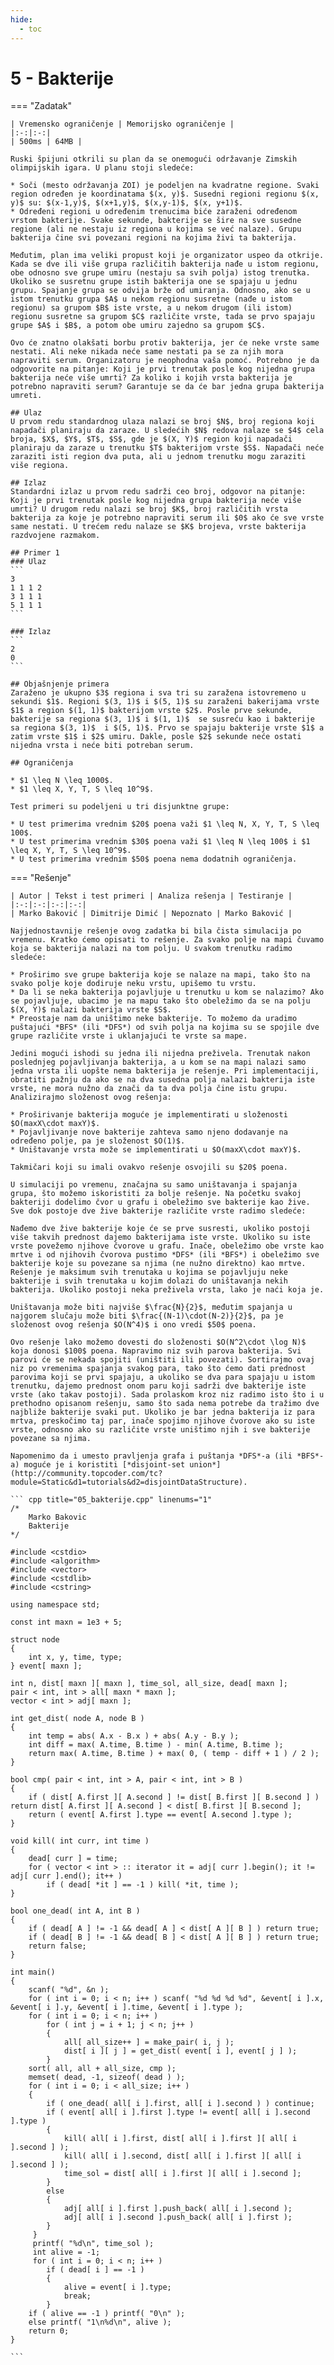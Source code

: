 ```yaml
---
hide:
  - toc
---
```


# 5 - Bakterije

=== "Zadatak"
	
	| Vremensko ograničenje | Memorijsko ograničenje |
	|:-:|:-:|
	| 500ms | 64MB |
	
	Ruski špijuni otkrili su plan da se onemogući održavanje Zimskih olimpijskih igara. U planu stoji sledeće:
	
	* Soči (mesto održavanja ZOI) je podeljen na kvadratne regione. Svaki region određen je koordinatama $(x, y)$. Susedni regioni regionu $(x, y)$ su: $(x-1,y)$, $(x+1,y)$, $(x,y-1)$, $(x, y+1)$.
	* Određeni regioni u određenim trenucima biće zaraženi određenom vrstom bakterije. Svake sekunde, bakterije se šire na sve susedne regione (ali ne nestaju iz regiona u kojima se već nalaze). Grupu bakterija čine svi povezani regioni na kojima živi ta bakterija.
	
	Međutim, plan ima veliki propust koji je organizator uspeo da otkrije. Kada se dve ili više grupa različitih bakterija nađe u istom regionu, obe odnosno sve grupe umiru (nestaju sa svih polja) istog trenutka. Ukoliko se susretnu grupe istih bakterija one se spajaju u jednu grupu. Spajanje grupa se odvija brže od umiranja. Odnosno, ako se u istom trenutku grupa $A$ u nekom regionu susretne (nađe u istom regionu) sa grupom $B$ iste vrste, a u nekom drugom (ili istom) regionu susretne sa grupom $C$ različite vrste, tada se prvo spajaju grupe $A$ i $B$, a potom obe umiru zajedno sa grupom $C$.
	
	Ovo će znatno olakšati borbu protiv bakterija, jer će neke vrste same nestati. Ali neke nikada neće same nestati pa se za njih mora napraviti serum. Organizatoru je neophodna vaša pomoć. Potrebno je da odgovorite na pitanje: Koji je prvi trenutak posle kog nijedna grupa bakterija neće više umrti? Za koliko i kojih vrsta bakterija je potrebno napraviti serum? Garantuje se da će bar jedna grupa bakterija umreti.
	
	## Ulaz
	U prvom redu standardnog ulaza nalazi se broj $N$, broj regiona koji napadači planiraju da zaraze. U sledećih $N$ redova nalaze se $4$ cela broja, $X$, $Y$, $T$, $S$, gde je $(X, Y)$ region koji napadači planiraju da zaraze u trenutku $T$ bakterijom vrste $S$. Napadači neće zaraziti isti region dva puta, ali u jednom trenutku mogu zaraziti više regiona.
	
	## Izlaz
	Standardni izlaz u prvom redu sadrži ceo broj, odgovor na pitanje: Koji je prvi trenutak posle kog nijedna grupa bakterija neće više umrti? U drugom redu nalazi se broj $K$, broj različitih vrsta bakterija za koje je potrebno napraviti serum ili $0$ ako će sve vrste same nestati. U trećem redu nalaze se $K$ brojeva, vrste bakterija razdvojene razmakom.
	
	## Primer 1
	### Ulaz
	```
	3
	1 1 1 2
	3 1 1 1
	5 1 1 1
	```
	
	### Izlaz
	```
	2
	0
	```
	
	## Objašnjenje primera
	Zaraženo je ukupno $3$ regiona i sva tri su zaražena istovremeno u sekundi $1$. Regioni $(3, 1)$ i $(5, 1)$ su zaraženi bakerijama vrste $1$ a region $(1, 1)$ bakterijom vrste $2$. Posle prve sekunde, bakterije sa regiona $(3, 1)$ i $(1, 1)$  se susreću kao i bakterije sa regiona $(3, 1)$  i $(5, 1)$. Prvo se spajaju bakterije vrste $1$ a zatim vrste $1$ i $2$ umiru. Dakle, posle $2$ sekunde neće ostati nijedna vrsta i neće biti potreban serum.
	
	## Ograničenja
	
	* $1 \leq N \leq 1000$.
	* $1 \leq X, Y, T, S \leq 10^9$.
	
	Test primeri su podeljeni u tri disjunktne grupe:
	
	* U test primerima vrednim $20$ poena važi $1 \leq N, X, Y, T, S \leq 100$.
	* U test primerima vrednim $30$ poena važi $1 \leq N \leq 100$ i $1 \leq X, Y, T, S \leq 10^9$.
	* U test primerima vrednim $50$ poena nema dodatnih ograničenja.
	

=== "Rešenje"
	
	| Autor | Tekst i test primeri | Analiza rеšenja | Testiranje |
	|:-:|:-:|:-:|:-:|
	| Marko Baković | Dimitrije Dimić | Nepoznato | Marko Baković |
	
	Najjednostavnije rešenje ovog zadatka bi bila čista simulacija po vremenu. Kratko ćemo opisati to rešenje. Za svako polje na mapi čuvamo koja se bakterija nalazi na tom polju. U svakom trenutku radimo sledeće:
	
	* Proširimo sve grupe bakterija koje se nalaze na mapi, tako što na svako polje koje dodiruje neku vrstu, upišemo tu vrstu.
	* Da li se neka bakterija pojavljuje u trenutku u kom se nalazimo? Ako se pojavljuje, ubacimo je na mapu tako što obeležimo da se na polju $(X, Y)$ nalazi bakterija vrste $S$.
	* Preostaje nam da uništimo neke bakterije. To možemo da uradimo puštajući *BFS* (ili *DFS*) od svih polja na kojima su se spojile dve grupe različite vrste i uklanjajući te vrste sa mape.
	
	Jedini mogući ishodi su jedna ili nijedna preživela. Trenutak nakon poslednjeg pojavljivanja bakterija, a u kom se na mapi nalazi samo jedna vrsta ili uopšte nema bakterija je rešenje. Pri implementaciji, obratiti pažnju da ako se na dva susedna polja nalazi bakterija iste vrste, ne mora nužno da znači da ta dva polja čine istu grupu. Analizirajmo složenost ovog rešenja:
	
	* Proširivanje bakterija moguće je implementirati u složenosti $O(maxX\cdot maxY)$.
	* Pojavljivanje nove bakterije zahteva samo njeno dodavanje na određeno polje, pa je složenost $O(1)$.
	* Uništavanje vrsta može se implementirati u $O(maxX\cdot maxY)$.
	
	Takmičari koji su imali ovakvo rešenje osvojili su $20$ poena.
	
	U simulaciji po vremenu, značajna su samo uništavanja i spajanja grupa, što možemo iskoristiti za bolje rešenje. Na početku svakoj bakteriji dodelimo čvor u grafu i obeležimo sve bakterije kao žive. Sve dok postoje dve žive bakterije različite vrste radimo sledeće:
	
	Nađemo dve žive bakterije koje će se prve susresti, ukoliko postoji više takvih prednost dajemo bakterijama iste vrste. Ukoliko su iste vrste povežemo njihove čvorove u grafu. Inače, obeležimo obe vrste kao mrtve i od njihovih čvorova pustimo *DFS* (ili *BFS*) i obeležimo sve bakterije koje su povezane sa njima (ne nužno direktno) kao mrtve. Rešenje je maksimum svih trenutaka u kojima se pojavljuju neke bakterije i svih trenutaka u kojim dolazi do uništavanja nekih bakterija. Ukoliko postoji neka preživela vrsta, lako je naći koja je.
	
	Uništavanja može biti najviše $\frac{N}{2}$, međutim spajanja u najgorem slučaju može biti $\frac{(N-1)\cdot(N-2)}{2}$, pa je složenost ovog rešenja $O(N^4)$ i ono vredi $50$ poena.
	
	Ovo rešenje lako možemo dovesti do složenosti $O(N^2\cdot \log N)$ koja donosi $100$ poena. Napravimo niz svih parova bakterija. Svi parovi će se nekada spojiti (uništiti ili povezati). Sortirajmo ovaj niz po vremenima spajanja svakog para, tako što ćemo dati prednost parovima koji se prvi spajaju, a ukoliko se dva para spajaju u istom trenutku, dajemo prednost onom paru koji sadrži dve bakterije iste vrste (ako takav postoji). Sada prolaskom kroz niz radimo isto što i u prethodno opisanom rešenju, samo što sada nema potrebe da tražimo dve najbliže bakterije svaki put. Ukoliko je bar jedna bakterija iz para mrtva, preskočimo taj par, inače spojimo njihove čvorove ako su iste vrste, odnosno ako su različite vrste uništimo njih i sve bakterije povezane sa njima.
	
	Napomenimo da i umesto pravljenja grafa i puštanja *DFS*-a (ili *BFS*-a) moguće je i koristiti [*disjoint-set union*](http://community.topcoder.com/tc?module=Static&d1=tutorials&d2=disjointDataStructure).
	
	``` cpp title="05_bakterije.cpp" linenums="1"
	/*
	    Marko Bakovic
	    Bakterije
	*/
	
	#include <cstdio>
	#include <algorithm>
	#include <vector>
	#include <cstdlib>
	#include <cstring>
	
	using namespace std;
	
	const int maxn = 1e3 + 5;
	
	struct node
	{
	    int x, y, time, type;
	} event[ maxn ];
	
	int n, dist[ maxn ][ maxn ], time_sol, all_size, dead[ maxn ];
	pair < int, int > all[ maxn * maxn ];
	vector < int > adj[ maxn ];
	
	int get_dist( node A, node B )
	{
	    int temp = abs( A.x - B.x ) + abs( A.y - B.y );
	    int diff = max( A.time, B.time ) - min( A.time, B.time );
	    return max( A.time, B.time ) + max( 0, ( temp - diff + 1 ) / 2 );
	}
	
	bool cmp( pair < int, int > A, pair < int, int > B )
	{
	    if ( dist[ A.first ][ A.second ] != dist[ B.first ][ B.second ] ) return dist[ A.first ][ A.second ] < dist[ B.first ][ B.second ];
	    return ( event[ A.first ].type == event[ A.second ].type );
	}
	
	void kill( int curr, int time )
	{
	    dead[ curr ] = time;
	    for ( vector < int > :: iterator it = adj[ curr ].begin(); it != adj[ curr ].end(); it++ )
	        if ( dead[ *it ] == -1 ) kill( *it, time );
	}
	
	bool one_dead( int A, int B )
	{
	    if ( dead[ A ] != -1 && dead[ A ] < dist[ A ][ B ] ) return true;
	    if ( dead[ B ] != -1 && dead[ B ] < dist[ A ][ B ] ) return true;
	    return false;
	}
	
	int main()
	{
	    scanf( "%d", &n );
	    for ( int i = 0; i < n; i++ ) scanf( "%d %d %d %d", &event[ i ].x, &event[ i ].y, &event[ i ].time, &event[ i ].type );
	    for ( int i = 0; i < n; i++ )
	        for ( int j = i + 1; j < n; j++ )
	        {
	            all[ all_size++ ] = make_pair( i, j );
	            dist[ i ][ j ] = get_dist( event[ i ], event[ j ] );
	        }
	    sort( all, all + all_size, cmp );
	    memset( dead, -1, sizeof( dead ) );
	    for ( int i = 0; i < all_size; i++ )
	    {
	        if ( one_dead( all[ i ].first, all[ i ].second ) ) continue;
	        if ( event[ all[ i ].first ].type != event[ all[ i ].second ].type )
	        {
	            kill( all[ i ].first, dist[ all[ i ].first ][ all[ i ].second ] );
	            kill( all[ i ].second, dist[ all[ i ].first ][ all[ i ].second ] );
	            time_sol = dist[ all[ i ].first ][ all[ i ].second ];
	        }
	        else
	        {
	            adj[ all[ i ].first ].push_back( all[ i ].second );
	            adj[ all[ i ].second ].push_back( all[ i ].first );
	        }
	     }
	     printf( "%d\n", time_sol );
	     int alive = -1;
	     for ( int i = 0; i < n; i++ )
	        if ( dead[ i ] == -1 )
	        {
	            alive = event[ i ].type;
	            break;
	        }
	    if ( alive == -1 ) printf( "0\n" );
	    else printf( "1\n%d\n", alive );
	    return 0;
	}

	```
